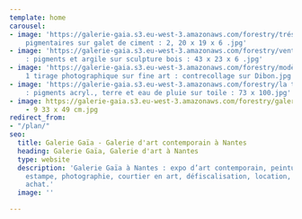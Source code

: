 ```yaml
---
template: home
carousel:
- image: 'https://galerie-gaia.s3.eu-west-3.amazonaws.com/forestry/trésors 2 : couleurs
    pigmentaires sur galet de ciment : 2, 20 x 19 x 6 .jpg'
- image: 'https://galerie-gaia.s3.eu-west-3.amazonaws.com/forestry/vent du soir 1
    : pigments et argile sur sculpture bois : 43 x 23 x 6 .jpg'
- image: 'https://galerie-gaia.s3.eu-west-3.amazonaws.com/forestry/modèle vivant
    1 tirage photographique sur fine art : contrecollage sur Dibon.jpg'
- image: 'https://galerie-gaia.s3.eu-west-3.amazonaws.com/forestry/la tête me tourne
    : pigments acryl., terre et eau de pluie sur toile : 73 x 100.jpg'
- image: https://galerie-gaia.s3.eu-west-3.amazonaws.com/forestry/galerie-gaia-marie-bathellier-ARBRES
    - 9 33 x 49 cm.jpg
redirect_from:
- "/plan/"
seo:
  title: Galerie Gaïa - Galerie d'art contemporain à Nantes
  heading: Galerie Gaïa, Galerie d'art à Nantes
  type: website
  description: 'Galerie Gaïa à Nantes : expo d’art contemporain, peinture, sculpture,
    estampe, photographie, courtier en art, défiscalisation, location, prêt avant
    achat.'
  image: ''

---
```

